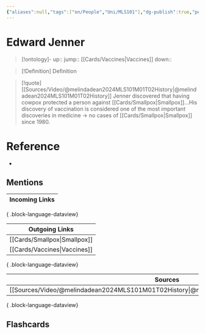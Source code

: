 ```yaml
---
{"aliases":null,"tags":["on/People","Uni/MLS101"],"dg-publish":true,"permalink":"/cards/edward-jenner/","dgPassFrontmatter":true}
---
```


# Edward Jenner

> [!ontology]-
> up:: 
> jump:: [[Cards/Vaccines\|Vaccines]]
> down:: 

> [!Definition] Definition
> 

> [!quote] [[Sources/Video/@melindadean2024MLS101M01T02History\|@melindadean2024MLS101M01T02History]]
> Jenner discovered that having cowpox protected a person against [[Cards/Smallpox\|Smallpox]]...His discovery of vaccination is considered one of the most important discoveries in medicine → no cases of [[Cards/Smallpox\|Smallpox]] since 1980.

# Reference
- 

## Mentions
| Incoming Links |
| -------------- |

{ .block-language-dataview}

| Outgoing Links                  |
| ------------------------------- |
| [[Cards/Smallpox\|Smallpox]] |
| [[Cards/Vaccines\|Vaccines]] |

{ .block-language-dataview}

| Sources                                                                                       |
| --------------------------------------------------------------------------------------------- |
| [[Sources/Video/@melindadean2024MLS101M01T02History\|@melindadean2024MLS101M01T02History]] |

{ .block-language-dataview}

## Flashcards 
